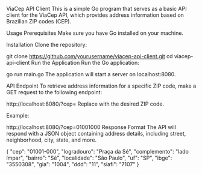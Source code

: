 
ViaCep API Client
This is a simple Go program that serves as a basic API client for the ViaCep API, which provides address information based on Brazilian ZIP codes (CEP).

Usage
Prerequisites
Make sure you have Go installed on your machine.

Installation
Clone the repository:

git clone https://github.com/yourusername/viacep-api-client.git
cd viacep-api-client
Run the Application
Run the Go application:

go run main.go
The application will start a server on localhost:8080.

API Endpoint
To retrieve address information for a specific ZIP code, make a GET request to the following endpoint:

http://localhost:8080/?cep=<your-cep>
Replace <your-cep> with the desired ZIP code.

Example:

http://localhost:8080/?cep=01001000
Response Format
The API will respond with a JSON object containing address details, including street, neighborhood, city, state, and more.

{
  "cep": "01001-000",
  "logradouro": "Praça da Sé",
  "complemento": "lado ímpar",
  "bairro": "Sé",
  "localidade": "São Paulo",
  "uf": "SP",
  "ibge": "3550308",
  "gia": "1004",
  "ddd": "11",
  "siafi": "7107"
}
